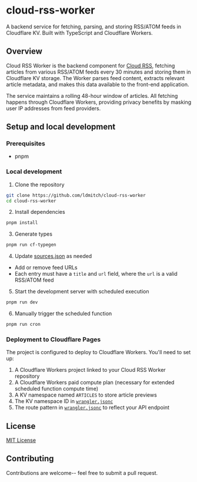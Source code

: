 # cloud-rss-worker

A backend service for fetching, parsing, and storing RSS/ATOM feeds in Cloudflare KV. Built with TypeScript and Cloudflare Workers.

## Overview

Cloud RSS Worker is the backend component for [Cloud RSS](https://github.com/ldmitch/cloud-rss), fetching articles from various RSS/ATOM feeds every 30 minutes and storing them in Cloudflare KV storage. The Worker parses feed content, extracts relevant article metadata, and makes this data available to the front-end application.

The service maintains a rolling 48-hour window of articles. All fetching happens through Cloudflare Workers, providing privacy benefits by masking user IP addresses from feed providers.

## Setup and local development

### Prerequisites

- pnpm

### Local development

1. Clone the repository
```bash
git clone https://github.com/ldmitch/cloud-rss-worker
cd cloud-rss-worker
```

2. Install dependencies
```bash
pnpm install
```

3. Generate types
```bash
pnpm run cf-typegen
```

4. Update [sources.json](./sources.json) as needed
- Add or remove feed URLs
- Each entry must have a `title` and `url` field, where the `url` is a valid RSS/ATOM feed

5. Start the development server with scheduled execution
```bash
pnpm run dev
```

6. Manually trigger the scheduled function
```bash
pnpm run cron
```

### Deployment to Cloudflare Pages

The project is configured to deploy to Cloudflare Workers. You'll need to set up:

1. A Cloudflare Workers project linked to your Cloud RSS Worker repository
2. A Cloudflare Workers paid compute plan (necessary for extended scheduled function compute time)
3. A KV namespace named `ARTICLES` to store article previews
4. The KV namespace ID in [`wrangler.jsonc`](./wrangler.jsonc)
5. The route pattern in [`wrangler.jsonc`](./wrangler.jsonc) to reflect your API endpoint

## License

[MIT License](./LICENSE.md)

## Contributing

Contributions are welcome-- feel free to submit a pull request.
